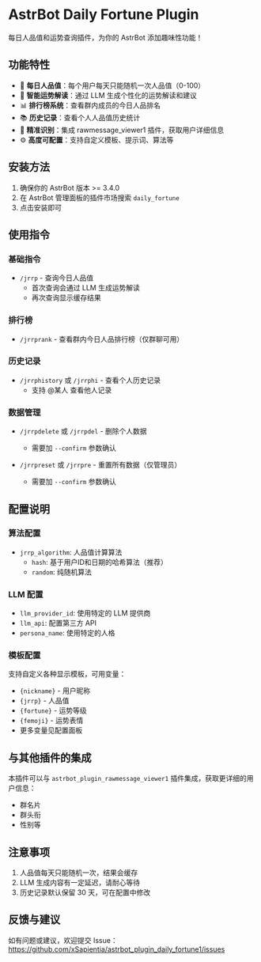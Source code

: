 # AstrBot Daily Fortune Plugin

每日人品值和运势查询插件，为你的 AstrBot 添加趣味性功能！

## 功能特性

- 🎲 **每日人品值**：每个用户每天只能随机一次人品值（0-100）
- 🔮 **智能运势解读**：通过 LLM 生成个性化的运势解读和建议
- 📊 **排行榜系统**：查看群内成员的今日人品排名
- 📚 **历史记录**：查看个人人品值历史统计
- 🎯 **精准识别**：集成 rawmessage_viewer1 插件，获取用户详细信息
- ⚙️ **高度可配置**：支持自定义模板、提示词、算法等

## 安装方法

1. 确保你的 AstrBot 版本 >= 3.4.0
2. 在 AstrBot 管理面板的插件市场搜索 `daily_fortune`
3. 点击安装即可

## 使用指令

### 基础指令

- `/jrrp` - 查询今日人品值
  - 首次查询会通过 LLM 生成运势解读
  - 再次查询显示缓存结果

### 排行榜

- `/jrrprank` - 查看群内今日人品排行榜（仅群聊可用）

### 历史记录

- `/jrrphistory` 或 `/jrrphi` - 查看个人历史记录
  - 支持 @某人 查看他人记录

### 数据管理

- `/jrrpdelete` 或 `/jrrpdel` - 删除个人数据
  - 需要加 `--confirm` 参数确认

- `/jrrpreset` 或 `/jrrpre` - 重置所有数据（仅管理员）
  - 需要加 `--confirm` 参数确认

## 配置说明

### 算法配置

- `jrrp_algorithm`: 人品值计算算法
  - `hash`: 基于用户ID和日期的哈希算法（推荐）
  - `random`: 纯随机算法

### LLM 配置

- `llm_provider_id`: 使用特定的 LLM 提供商
- `llm_api`: 配置第三方 API
- `persona_name`: 使用特定的人格

### 模板配置

支持自定义各种显示模板，可用变量：
- `{nickname}` - 用户昵称
- `{jrrp}` - 人品值
- `{fortune}` - 运势等级
- `{femoji}` - 运势表情
- 更多变量见配置面板

## 与其他插件的集成

本插件可以与 `astrbot_plugin_rawmessage_viewer1` 插件集成，获取更详细的用户信息：
- 群名片
- 群头衔
- 性别等

## 注意事项

1. 人品值每天只能随机一次，结果会缓存
2. LLM 生成内容有一定延迟，请耐心等待
3. 历史记录默认保留 30 天，可在配置中修改

## 反馈与建议

如有问题或建议，欢迎提交 Issue：
https://github.com/xSapientia/astrbot_plugin_daily_fortune1/issues
